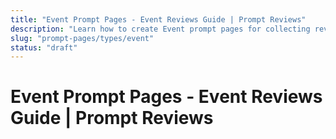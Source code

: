 ```yaml
---
title: "Event Prompt Pages - Event Reviews Guide | Prompt Reviews"
description: "Learn how to create Event prompt pages for collecting reviews from workshops, conferences, weddings, and special occasions."
slug: "prompt-pages/types/event"
status: "draft"
---
```


# Event Prompt Pages - Event Reviews Guide | Prompt Reviews


